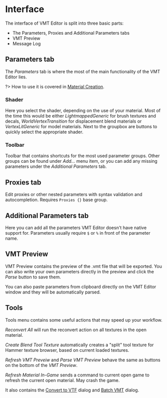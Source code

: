 # Interface

The interface of VMT Editor is split into three basic parts:

- The Parameters, Proxies and Additional Parameters tabs
- VMT Preview
- Message Log

## Parameters tab

The _Parameters_ tab is where the most of the main functionality of the VMT Editor lies. 

?> How to use it is covered in [Material Creation](mmaterial.md).

### Shader

Here you select the shader, depending on the use of your material. Most of the time this would be either _LightmappedGeneric_ for brush textures and decals, _WorldVertexTransition_ for displacement blend materials or _VertexLitGeneric_ for model materials. Next to the groupbox are buttons to quickly select the appropriate shader.

### Toolbar

Toolbar that contains shortcuts for the most used parameter groups. Other groups can be found under _Add..._ menu item, or you can add any missing parameters under the _Additional Parameters_ tab.

## Proxies tab

Edit proxies or other nested parameters with syntax validation and autocompletion. Requires `Proxies {}` base group.

## Additional Parameters tab

Here you can add all the parameters VMT Editor doesn't have native support for. Parameters usually require `$` or `%` in front of the parameter name.

## VMT Preview

VMT Preview contains the preview of the .vmt file that will be exported. You can also write your own parameters directly in the preview and click the _Parse_ button to save them.

You can also paste parameters from clipboard directly on the VMT Editor window and they will be automatically parsed.

## Tools

Tools menu contains some useful actions that may speed up your workflow.

_Reconvert All_ will run the reconvert action on all textures in the open material.

_Create Blend Tool Texture_ automatically creates a "split" tool texture for Hammer texture browser, based on current loaded textures.

_Refresh VMT Preveiw_ and _Parse VMT Preview_ behave the same as buttons on the bottom of the _VMT Preview_.

_Refresh Material In-Game_ sends a command to current open game to refresh the current open material. May crash the game.

It also contains the  [Convert to VTF](converting.md#convert-to-vtf-dialog) dialog and [Batch VMT](batch.md) dialog.